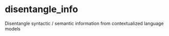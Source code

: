 # disentangle_info
Disentangle syntactic / semantic information from contextualized language models
